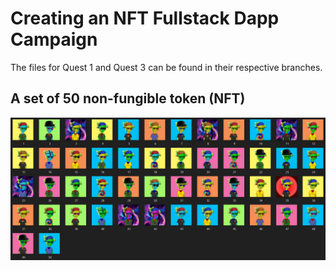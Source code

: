 # Creating an NFT Fullstack Dapp Campaign

The files for Quest 1 and Quest 3 can be found in their respective branches.

## A set of 50 non-fungible token (NFT)
![50 NFT generated by myStery24](https://github.com/myStery24/creating-an-nft-fullstack-dapp/raw/quest-1/50NFT.png)

